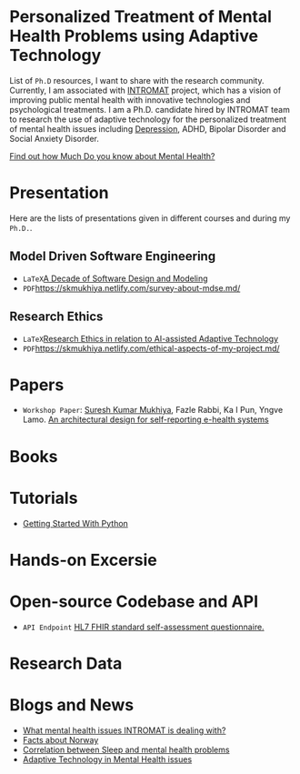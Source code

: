 # Personalized Treatment of Mental Health Problems using Adaptive Technology

List of `Ph.D` resources, I want to share with the research community. Currently, I am associated with [INTROMAT](http://intromat.no/) project, which has a vision of improving public mental health with innovative technologies and psychological treatments. I am a Ph.D. candidate hired by INTROMAT team to research the use of adaptive technology for the personalized treatment of mental health issues including [Depression](https://www.skmukhiya.com.np/category/mental-health/depression/), ADHD, Bipolar Disorder and Social Anxiety Disorder.

[Find out how Much Do you know about Mental Health?](https://skmukhiya.netlify.com/mentalHealthQuiz)

# Presentation
Here are the lists of presentations given in different courses and during my `Ph.D.`. 
## Model Driven Software Engineering
 - `LaTeX`[A Decade of Software Design and Modeling
](https://github.com/sureshHARDIYA/phd-resources/tree/master/presentations/MDSE)
- `PDF`https://skmukhiya.netlify.com/survey-about-mdse.md/

## Research Ethics
- `LaTeX`[Research Ethics in relation to AI-assisted Adaptive Technology
](https://github.com/sureshHARDIYA/phd-resources/tree/master/presentations/Research%20Ethics)
- `PDF`https://skmukhiya.netlify.com/ethical-aspects-of-my-project.md/

# Papers
- `Workshop Paper`: [Suresh Kumar Mukhiya](https://github.com/sureshHARDIYA), Fazle Rabbi, Ka I Pun, Yngve Lamo. [An architectural design for self-reporting e-health systems](https://www.researchgate.net/publication/331813302_An_architectural_design_for_self-reporting_e-health_systems)

# Books

# Tutorials

- [Getting Started With Python](https://medium.com/@dr_code_skm/getting-started-with-machine-learning-with-python-part-1-83450a4a6b48)

# Hands-on Excersie

# Open-source Codebase and API
- `API Endpoint` [HL7 FHIR standard self-assessment questionnaire.](https://mhof.ml/)

# Research Data

# Blogs and News
- [What mental health issues INTROMAT is dealing with?](https://www.skmukhiya.com.np/what-are-the-mental-health-conditions-we-are-referring-here/)
- [Facts about Norway](https://www.skmukhiya.com.np/depression/)
- [Correlation between Sleep and mental health problems](https://www.skmukhiya.com.np/correlation-between-sleep-and-mental-health-problems/)
- [Adaptive Technology in Mental Health issues](https://www.skmukhiya.com.np/adaptive-technology-in-mental-health/)
